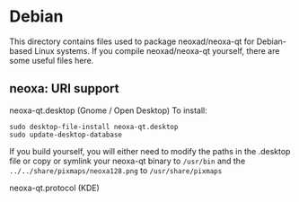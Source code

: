 
Debian
====================
This directory contains files used to package neoxad/neoxa-qt
for Debian-based Linux systems. If you compile neoxad/neoxa-qt yourself, there are some useful files here.

## neoxa: URI support ##


neoxa-qt.desktop  (Gnome / Open Desktop)
To install:

	sudo desktop-file-install neoxa-qt.desktop
	sudo update-desktop-database

If you build yourself, you will either need to modify the paths in
the .desktop file or copy or symlink your neoxa-qt binary to `/usr/bin`
and the `../../share/pixmaps/neoxa128.png` to `/usr/share/pixmaps`

neoxa-qt.protocol (KDE)

